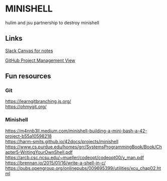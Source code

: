 # MINISHELL

hulim and jsu partnership to destroy minishell


## Links
[Slack Canvas for notes](https://42born2code.slack.com/docs/T039P7U66/F077WUL29R7)

[GitHub Project Management View](https://github.com/users/hoobird/projects/2/views/1)




## Fun resources
### Git
https://learngitbranching.js.org/ \
https://ohmygit.org/

### Minishell
https://m4nnb3ll.medium.com/minishell-building-a-mini-bash-a-42-project-b55a10598218 \
https://harm-smits.github.io/42docs/projects/minishell \
https://www.cs.purdue.edu/homes/grr/SystemsProgrammingBook/Book/Chapter5-WritingYourOwnShell.pdf \
https://arcb.csc.ncsu.edu/~mueller/codeopt/codeopt00/y_man.pdf \
https://brennan.io/2015/01/16/write-a-shell-in-c/ \
https://pubs.opengroup.org/onlinepubs/009695399/utilities/xcu_chap02.html
